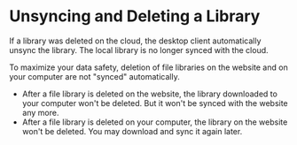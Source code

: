 # Unsyncing and Deleting a Library

If a library was deleted on the cloud, the desktop client automatically unsync the library. The local library is no longer synced with the cloud.

To maximize your data safety, deletion of file libraries on the website and on your computer are not "synced" automatically.

* After a file library is deleted on the website, the library downloaded to your computer won't be deleted. But it won't be synced with the website any more.
* After a file library is deleted on your computer, the library on the website won't be deleted. You may download and sync it again later.
